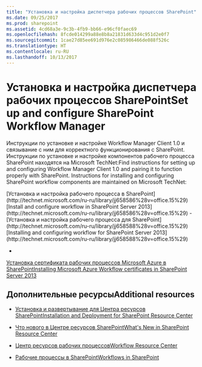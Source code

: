 ```yaml
---
title: "Установка и настройка диспетчера рабочих процессов SharePoint"
ms.date: 09/25/2017
ms.prod: sharepoint
ms.assetid: 4cd68a3e-9c3b-4fb9-bb66-e96cf0faec69
ms.openlocfilehash: 8fcde014299a88e8b8a21831d633d4c951d2e0f7
ms.sourcegitcommit: 1cae27d85ee691d976e2c085986466de088f526c
ms.translationtype: HT
ms.contentlocale: ru-RU
ms.lasthandoff: 10/13/2017
---
```

# <a name="set-up-and-configure-sharepoint-workflow-manager"></a><span data-ttu-id="f9e20-102">Установка и настройка диспетчера рабочих процессов SharePoint</span><span class="sxs-lookup"><span data-stu-id="f9e20-102">Set up and configure SharePoint Workflow Manager</span></span>
<span data-ttu-id="f9e20-p101">Инструкции по установке и настройке Workflow Manager Client 1.0 и связывание с ним для корректного функционирования с SharePoint. Инструкции по установке и настройке компонентов рабочего процесса SharePoint находятся на Microsoft TechNet:</span><span class="sxs-lookup"><span data-stu-id="f9e20-p101">Find instructions for setting up and configuring Workflow Manager Client 1.0 and pairing it to function properly with SharePoint. Instructions for installing and configuring SharePoint workflow components are maintained on Microsoft TechNet:</span></span>
  
    
    

 <span data-ttu-id="f9e20-105">
  [Установка и настройка рабочего процесса в SharePoint](http://technet.microsoft.com/ru-ru/library/jj658586%28v=office.15%29)</span><span class="sxs-lookup"><span data-stu-id="f9e20-105">[Install and configure workflow in SharePoint Server 2013](http://technet.microsoft.com/ru-ru/library/jj658586%28v=office.15%29)</span></span>
-  <span data-ttu-id="f9e20-106">
  [Установка и настройка рабочего процесса для SharePoint](http://technet.microsoft.com/ru-ru/library/jj658588%28v=office.15%29)</span><span class="sxs-lookup"><span data-stu-id="f9e20-106">[Installing and configuring workflow for SharePoint Server 2013](http://technet.microsoft.com/ru-ru/library/jj658588%28v=office.15%29)</span></span>
    
  
-  <span data-ttu-id="f9e20-107">
  [Установка сертификата рабочих процессов Microsoft Azure в SharePoint](http://technet.microsoft.com/ru-ru/library/jj658589%28v=office.15%29)</span><span class="sxs-lookup"><span data-stu-id="f9e20-107">[Installing Microsoft Azure Workflow certificates in SharePoint Server 2013](http://technet.microsoft.com/ru-ru/library/jj658589%28v=office.15%29)</span></span>
    
  

## <a name="additional-resources"></a><span data-ttu-id="f9e20-108">Дополнительные ресурсы</span><span class="sxs-lookup"><span data-stu-id="f9e20-108">Additional resources</span></span>


-  [<span data-ttu-id="f9e20-109">Установка и развертывание для Центра ресурсов SharePoint</span><span class="sxs-lookup"><span data-stu-id="f9e20-109">Installation and Deployment for SharePoint Resource Center</span></span>](http://technet.microsoft.com/ru-ru/sharepoint/fp142376)
    
  
-  [<span data-ttu-id="f9e20-110">Что нового в Центре ресурсов SharePoint</span><span class="sxs-lookup"><span data-stu-id="f9e20-110">What's New in SharePoint Resource Center</span></span>](http://technet.microsoft.com/ru-ru/sharepoint/fp142374)
    
  
-  [<span data-ttu-id="f9e20-111">Центр ресурсов рабочих процессов</span><span class="sxs-lookup"><span data-stu-id="f9e20-111">Workflow Resource Center</span></span>](http://technet.microsoft.com/ru-ru/sharepoint/jj556245)
    
  
-  [<span data-ttu-id="f9e20-112">Рабочие процессы в SharePoint</span><span class="sxs-lookup"><span data-stu-id="f9e20-112">Workflows in SharePoint</span></span>](workflows-in-sharepoint.md)
    
  

